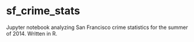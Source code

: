 # sf_crime_stats

Jupyter notebook analyzing San Francisco crime statistics for the summer of 2014.  Written in R.
